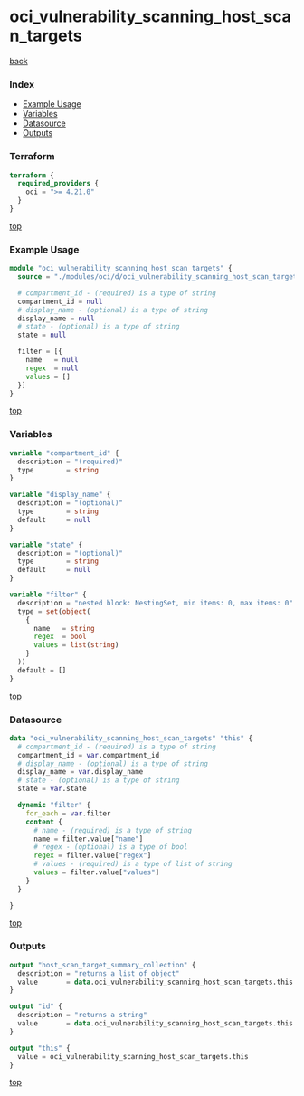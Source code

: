 # oci_vulnerability_scanning_host_scan_targets

[back](../oci.md)

### Index

- [Example Usage](#example-usage)
- [Variables](#variables)
- [Datasource](#datasource)
- [Outputs](#outputs)

### Terraform

```terraform
terraform {
  required_providers {
    oci = ">= 4.21.0"
  }
}
```

[top](#index)

### Example Usage

```terraform
module "oci_vulnerability_scanning_host_scan_targets" {
  source = "./modules/oci/d/oci_vulnerability_scanning_host_scan_targets"

  # compartment_id - (required) is a type of string
  compartment_id = null
  # display_name - (optional) is a type of string
  display_name = null
  # state - (optional) is a type of string
  state = null

  filter = [{
    name   = null
    regex  = null
    values = []
  }]
}
```

[top](#index)

### Variables

```terraform
variable "compartment_id" {
  description = "(required)"
  type        = string
}

variable "display_name" {
  description = "(optional)"
  type        = string
  default     = null
}

variable "state" {
  description = "(optional)"
  type        = string
  default     = null
}

variable "filter" {
  description = "nested block: NestingSet, min items: 0, max items: 0"
  type = set(object(
    {
      name   = string
      regex  = bool
      values = list(string)
    }
  ))
  default = []
}
```

[top](#index)

### Datasource

```terraform
data "oci_vulnerability_scanning_host_scan_targets" "this" {
  # compartment_id - (required) is a type of string
  compartment_id = var.compartment_id
  # display_name - (optional) is a type of string
  display_name = var.display_name
  # state - (optional) is a type of string
  state = var.state

  dynamic "filter" {
    for_each = var.filter
    content {
      # name - (required) is a type of string
      name = filter.value["name"]
      # regex - (optional) is a type of bool
      regex = filter.value["regex"]
      # values - (required) is a type of list of string
      values = filter.value["values"]
    }
  }

}
```

[top](#index)

### Outputs

```terraform
output "host_scan_target_summary_collection" {
  description = "returns a list of object"
  value       = data.oci_vulnerability_scanning_host_scan_targets.this.host_scan_target_summary_collection
}

output "id" {
  description = "returns a string"
  value       = data.oci_vulnerability_scanning_host_scan_targets.this.id
}

output "this" {
  value = oci_vulnerability_scanning_host_scan_targets.this
}
```

[top](#index)
